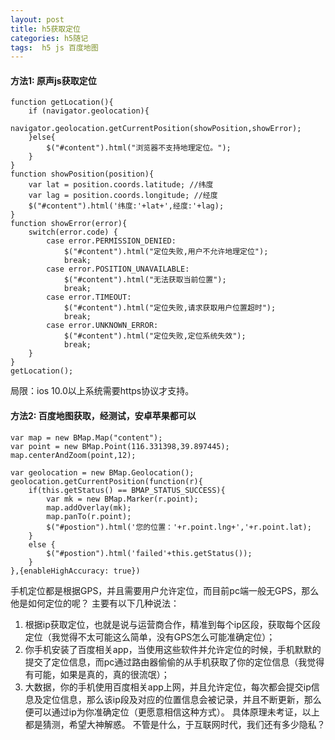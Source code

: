 ```yaml
---
layout: post
title: h5获取定位
categories: h5随记
tags:  h5 js 百度地图
---
```

#### 方法1: 原声js获取定位

```
function getLocation(){ 
	if (navigator.geolocation){
		navigator.geolocation.getCurrentPosition(showPosition,showError);
	}else{ 
		$("#content").html("浏览器不支持地理定位。"); 
	} 
}
function showPosition(position){
	var lat = position.coords.latitude; //纬度 
	var lag = position.coords.longitude; //经度 
	$("#content").html('纬度:'+lat+',经度:'+lag); 
}
function showError(error){
	switch(error.code) { 
		case error.PERMISSION_DENIED: 
			$("#content").html("定位失败,用户不允许地理定位"); 
			break; 
		case error.POSITION_UNAVAILABLE: 
			$("#content").html("无法获取当前位置"); 
			break; 
		case error.TIMEOUT: 
			$("#content").html("定位失败,请求获取用户位置超时"); 
			break; 
		case error.UNKNOWN_ERROR: 
			$("#content").html("定位失败,定位系统失效"); 
			break; 
	}
}
getLocation();
```
局限：ios 10.0以上系统需要https协议才支持。
#### 方法2: 百度地图获取，经测试，安卓苹果都可以

```
var map = new BMap.Map("content");
var point = new BMap.Point(116.331398,39.897445);
map.centerAndZoom(point,12);

var geolocation = new BMap.Geolocation();
geolocation.getCurrentPosition(function(r){
	if(this.getStatus() == BMAP_STATUS_SUCCESS){
		var mk = new BMap.Marker(r.point);
		map.addOverlay(mk);
		map.panTo(r.point);
		$("#postion").html('您的位置：'+r.point.lng+','+r.point.lat);
	}
	else {
		$("#postion").html('failed'+this.getStatus());
	}
},{enableHighAccuracy: true})
```
手机定位都是根据GPS，并且需要用户允许定位，而目前pc端一般无GPS，那么他是如何定位的呢？
主要有以下几种说法：
1. 根据ip获取定位，也就是说与运营商合作，精准到每个ip区段，获取每个区段定位（我觉得不太可能这么简单，没有GPS怎么可能准确定位）；
2. 你手机安装了百度相关app，当使用这些软件并允许定位的时候，手机默默的提交了定位信息，而pc通过路由器偷偷的从手机获取了你的定位信息（我觉得有可能，如果是真的，真的很流氓）；
3. 大数据，你的手机使用百度相关app上网，并且允许定位，每次都会提交ip信息及定位信息，那么该ip段及对应的位置信息会被记录，并且不断更新，那么便可以通过ip为你准确定位（更愿意相信这种方式）。
具体原理未考证，以上都是猜测，希望大神解惑。
不管是什么，于互联网时代，我们还有多少隐私？

